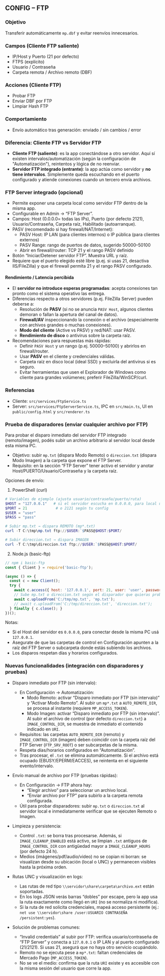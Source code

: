 ## CONFIG – FTP

### Objetivo
Transferir automáticamente `mp.dbf` y evitar reenvíos innecesarios.

### Campos (Cliente FTP saliente)
- IP/Host y Puerto (21 por defecto)
- FTPS (explícito)
- Usuario / Contraseña
- Carpeta remota / Archivo remoto (DBF)

### Acciones (Cliente FTP)
- Probar FTP
- Enviar DBF por FTP
- Limpiar Hash FTP

### Comportamiento
- Envío automático tras generación: enviado / sin cambios / error

### Diferencia: Cliente FTP vs Servidor FTP
- **Cliente FTP (saliente)**: es la app conectándose a otro servidor. Aquí sí existen intervalos/automatización (según la configuración de "Automatización"), reintentos y lógica de no reenviar.
- **Servidor FTP integrado (entrante)**: la app actúa como servidor y **no tiene intervalos**. Simplemente queda escuchando en el puerto configurado y atiende conexiones cuando un tercero envía archivos.

### FTP Server integrado (opcional)
- Permite exponer una carpeta local como servidor FTP dentro de la misma app.
- Configurable en Admin → “FTP Server”.
- Campos: Host (0.0.0.0= todas las IPs), Puerto (por defecto 2121), Usuario/Contraseña, Carpeta raíz, Habilitado (autoarranque).
- PASV (recomendado si hay firewall/NAT/Internet):
  - PASV Host: IP LAN (para clientes internos) o IP pública (para clientes externos)
  - PASV Range: rango de puertos de datos, sugerido 50000–50100
  - Abrir en firewall/router: TCP 21 y el rango PASV definido
- Botón “Iniciar/Detener servidor FTP”. Muestra URL y raíz.
- Requiere que el puerto elegido esté libre (p.ej. si usas 21, desactiva IIS/FileZilla) y que el firewall permita 21 y el rango PASV configurado.

#### Rendimiento / Latencia percibida
- El **servidor no introduce esperas programadas**: acepta conexiones tan pronto como el sistema operativo las entrega.
- Diferencias respecto a otros servidores (p.ej. FileZilla Server) pueden deberse a:
  - Resolución de **PASV** (si no se anuncia `PASV Host`, algunos clientes demoran o fallan la apertura del canal de datos).
  - **Firewall/AV** inspeccionando la conexión o el archivo (especialmente con archivos grandes o muchas conexiones).
  - **Modo del cliente** (Active vs PASV) y red/NAT: usar PASV.
  - **Rendimiento de disco** o antivirus sobre la carpeta raíz.
- Recomendaciones para respuestas más rápidas:
  - Definir `PASV Host` y un rango (p.ej. 50000–50100) y abrirlos en firewall/router.
  - Usar **PASV** en el cliente y credenciales válidas.
  - Carpeta raíz en disco local (ideal SSD) y excluirla del antivirus si es seguro.
  - Evitar herramientas que usen el Explorador de Windows como cliente para grandes volúmenes; preferir FileZilla/WinSCP/curl.

### Referencias
- Cliente: `src/services/FtpService.ts`
- Server: `src/services/FtpServerService.ts`, IPC en `src/main.ts`, UI en `public/config.html` y `src/renderer.ts`

### Prueba de disparadores (enviar cualquier archivo por FTP)
Para probar el disparo inmediato del servidor FTP integrado (remoto/imagen), podés subir un archivo arbitrario al servidor local desde esta misma PC.

- Objetivo: subir `mp.txt` (dispara Modo Remoto) o `direccion.txt` (dispara Modo Imagen) a la carpeta que expone el FTP Server.
- Requisito: en la sección “FTP Server” tener activo el servidor y anotar Host/PUERTO/Usuario/Contraseña y la carpeta raíz.

Opciones de envío:

1) PowerShell (curl)

```powershell
# Variables de ejemplo (ajusta usuario/contraseña/puerto/ruta)
$HOST = "127.0.0.1"   # si el servidor escucha en 0.0.0.0, para local usar 127.0.0.1
$PORT = 21             # o 2121 según tu config
$USER = "user"
$PASS = "pass"

# Subir mp.txt → dispara REMOTO (mp*.txt)
curl -T C:\tmp\mp.txt ftp://$USER:`$PASS@$HOST:$PORT/

# Subir direccion.txt → dispara IMAGEN
curl -T C:\tmp\direccion.txt ftp://$USER:`$PASS@$HOST:$PORT/
```

2) Node.js (basic-ftp)

```javascript
// npm i basic-ftp
const { Client } = require('basic-ftp');

(async () => {
  const c = new Client();
  try {
    await c.access({ host: '127.0.0.1', port: 21, user: 'user', password: 'pass', secure: false });
    // Sube mp.txt o direccion.txt según el disparador que quieras probar
    await c.uploadFrom('C:/tmp/mp.txt', 'mp.txt');
    // await c.uploadFrom('C:/tmp/direccion.txt', 'direccion.txt');
  } finally { c.close(); }
})();
```

Notas:
- Si el Host del servidor es `0.0.0.0`, para conectar desde la misma PC usá `127.0.0.1`.
- Asegurate de que las carpetas de control en Configuración apunten a la raíz del FTP Server o subcarpeta donde estás subiendo los archivos.
- Los disparos respetan días y horarios configurados.

### Nuevas funcionalidades (integración con disparadores y pruebas)

- Disparo inmediato por FTP (sin intervalo):
  - En Configuración → Automatización:
    - Modo Remoto: activar “Disparo inmediato por FTP (sin intervalo)” y “Activar Modo Remoto”. Al subir un `mp*.txt` a `AUTO_REMOTE_DIR`, se procesa al instante (requiere `MP_ACCESS_TOKEN`).
    - Modo Imagen: activar “Disparo inmediato por FTP (sin intervalo)”. Al subir el archivo de control (por defecto `direccion.txt`) a `IMAGE_CONTROL_DIR`, se muestra de inmediato el contenido indicado en `URI`.
  - Requisitos: las carpetas `AUTO_REMOTE_DIR` (remoto) y `IMAGE_CONTROL_DIR` (imagen) deben coincidir con la carpeta raíz del FTP Server (`FTP_SRV_ROOT`) o ser subcarpetas de la misma.
  - Respeta días/horarios configurados en “Automatización”.
  - Tras procesar, el `.txt` se elimina automáticamente. Si el archivo está ocupado (EBUSY/EPERM/EACCES), se reintenta en el siguiente evento/intervalo.

- Envío manual de archivo por FTP (pruebas rápidas):
  - En Configuración → FTP ahora hay:
    - “Elegir archivo” para seleccionar un archivo local.
    - “Enviar archivo por FTP” para subirlo a la carpeta remota configurada.
  - Útil para probar disparadores: subir `mp.txt` o `direccion.txt` al servidor local e inmediatamente verificar que se ejecuten Remoto o Imagen.

- Limpieza y persistencia:
  - Control `.txt`: se borra tras procesarse. Además, si `IMAGE_CLEANUP_ENABLED` está activo, se limpian `.txt` antiguos de `IMAGE_CONTROL_DIR` con antigüedad mayor a `IMAGE_CLEANUP_HOURS` (por defecto 24 h).
  - Medios (imágenes/pdf/audio/video) no se copian ni borran: se visualizan desde su ubicación (local o UNC) y permanecen visibles hasta la próxima orden.

- Rutas UNC y visualización en logs:
  - Las rutas de red tipo `\\servidor\share\carpeta\archivo.ext` están soportadas.
  - En los logs JSON verás barras “dobles” por escape, pero la app usa la ruta exactamente como llegó en `URI` (no se normaliza ni modifica).
  - Si la ruta de red solicita credenciales, mapeá acceso persistente (ej.: `net use \\servidor\share /user:USUARIO CONTRASEÑA /persistent:yes`).

- Solución de problemas comunes:
  - “Invalid credentials” al subir por FTP: verifica usuario/contraseña de “FTP Server” y conecta a `127.0.0.1` o IP LAN y al puerto configurado (21/2121). Si usas 21, asegurá que no haya otro servicio ocupándolo.
  - Remoto no se ejecuta pese a `mp*.txt`: faltan credenciales de Mercado Pago (`MP_ACCESS_TOKEN`).
  - No se ve el medio: confirma que la ruta `URI` existe y es accesible con la misma sesión del usuario que corre la app.
